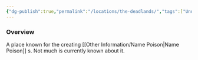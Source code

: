 ```yaml
---
{"dg-publish":true,"permalink":"/locations/the-deadlands/","tags":["Undiscovered"],"updated":"2025-06-10T19:04:11.833+01:00"}
---
```



### Overview
A place known for the creating [[Other Information/Name Poison\|Name Poison]] s. Not much is currently known about it. 